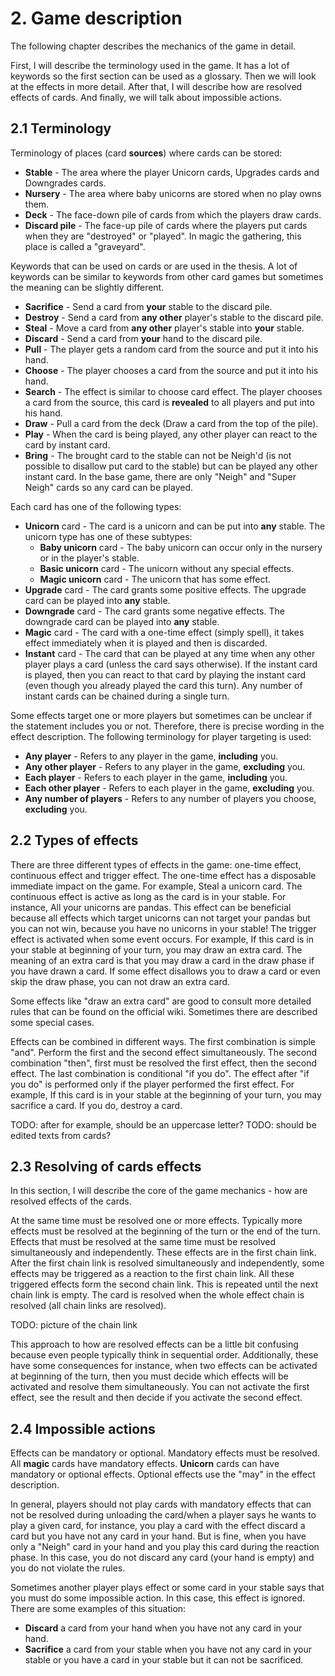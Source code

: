 # 2. Game description

The following chapter describes the mechanics of the game in detail.

First, I will describe the terminology used in the game. It has a lot of keywords
so the first section can be used as a glossary.
Then we will look at the effects in more detail.
After that, I will describe how are resolved effects of cards.
And finally, we will talk about impossible actions.

## 2.1 Terminology

Terminology of places (card **sources**) where cards can be stored:

- **Stable** - The area where the player Unicorn cards, Upgrades cards
and Downgrades cards.
- **Nursery** - The area where baby unicorns are stored when no play owns them.
- **Deck** - The face-down pile of cards from which the players draw cards.
- **Discard pile** - The face-up pile of cards where the players put cards
when they are "destroyed" or "played". In magic the gathering, this place
is called a "graveyard".

Keywords that can be used on cards or are used in the thesis. A lot of keywords can be similar to keywords from other card games but sometimes the meaning can be slightly different.

- **Sacrifice** - Send a card from **your** stable to the discard pile.
- **Destroy** - Send a card from **any other** player's stable to the discard pile.
- **Steal** - Move a card from **any other** player's stable into **your** stable.
- **Discard** - Send a card from **your** hand to the discard pile.
- **Pull** - The player gets a random card from the source and put it into his hand.
- **Choose** - The player chooses a card from the source and put it into his hand.
- **Search** - The effect is similar to choose card effect. The player chooses a
card from the source, this card is **revealed** to all players and put into his hand.
- **Draw** - Pull a card from the deck (Draw a card from the top of the pile).
- **Play** - When the card is being played, any other player can react to the card by instant card.
- **Bring** - The brought card to the stable can not be Neigh'd (is not possible to disallow put card to the stable) but can be played any other instant card. In the base game, there are only "Neigh" and "Super Neigh" cards so any card can be played.

Each card has one of the following types:

- **Unicorn** card - The card is a unicorn and can be put into **any** stable. The unicorn type has one of these subtypes:
    - **Baby unicorn** card - The baby unicorn can occur only in the nursery or in the player's stable.
    - **Basic unicorn** card - The unicorn without any special effects.
    - **Magic unicorn** card - The unicorn that has some effect.
- **Upgrade** card - The card grants some positive effects. The upgrade card can be played into **any** stable.
- **Downgrade** card - The card grants some negative effects. The downgrade card can be played into **any** stable.
- **Magic** card - The card with a one-time effect (simply spell), it takes effect immediately when it is played and then is discarded.
- **Instant** card - The card that can be played at any time when any other player plays a card (unless the card says otherwise). If the instant card is played, then you can react to that card by playing the instant card (even though you already played the card this turn). Any number of instant cards can be chained during a single turn.

Some effects target one or more players but sometimes can be unclear if the statement includes you or not. Therefore, there is precise wording in the effect description. The following terminology for player targeting is used:

- **Any player** - Refers to any player in the game, __including__ you.
- **Any other player** - Refers to any player in the game, __excluding__ you.
- **Each player** - Refers to each player in the game, __including__ you.
- **Each other player** - Refers to each player in the game, __excluding__ you.
- **Any number of players** - Refers to any number of players you choose, __excluding__ you.

## 2.2 Types of effects

There are three different types of effects in the game: one-time effect, continuous effect and trigger effect. The one-time effect has a disposable immediate impact on the game. For example, Steal a unicorn card.
The continuous effect is active as long as the card is in your stable. For instance, All your unicorns are pandas. This effect can be beneficial because all effects which target unicorns can not target your pandas but you can not win, because you have no unicorns in your stable!
The trigger effect is activated when some event occurs. For example, If this card is in your stable at beginning of your turn, you may draw an extra card. The meaning of an extra card is that you may draw a card in the draw phase if you have drawn a card. If some effect disallows you to draw a card or even skip the draw phase, you can not draw an extra card.

Some effects like "draw an extra card" are good to consult more detailed rules that can be found on the official wiki. Sometimes there are described some special cases.

Effects can be combined in different ways. The first combination is simple "and". Perform the first and the second effect simultaneously. The second combination "then",
first must be resolved the first effect, then the second effect.
The last combination is conditional "if you do". The effect after "if you do" is performed only if the player performed the first effect. For example, If this card is in your stable at the beginning of your turn, you may sacrifice a card. If you do, destroy a card.

TODO: after for example, should be an uppercase letter?
TODO: should be edited texts from cards?

## 2.3 Resolving of cards effects

In this section, I will describe the core of the game mechanics - how are resolved effects of the cards.

At the same time must be resolved one or more effects. Typically more effects must be resolved at the beginning of the turn or the end of the turn. Effects that must be resolved at the same time must be resolved simultaneously and independently. These effects are in the first chain link. After the first chain link is resolved simultaneously and independently, some effects may be triggered as a reaction to the first chain link. All these triggered effects form the second chain link. This is repeated until the next chain link is empty. The card is resolved when the whole effect chain is resolved (all chain links are resolved).

TODO: picture of the chain link

This approach to how are resolved effects can be a little bit confusing because even people typically think in sequential order. Additionally, these have some consequences for instance, when two effects can be activated at beginning of the turn, then you must decide which effects will be activated and resolve them simultaneously. You can not activate the first effect, see the result and then decide if you activate the second effect.

## 2.4 Impossible actions

Effects can be mandatory or optional. Mandatory effects must be resolved. All **magic** cards have mandatory effects. **Unicorn** cards can have mandatory or optional effects. Optional effects use the "may" in the effect description.

In general, players should not play cards with mandatory effects that can not be resolved during unloading the card/when a player says he wants to play a given card, for instance, you play a card with the effect discard a card but you have not any card in your hand. But is fine, when you have only a "Neigh" card in your hand and you play this card during the reaction phase. In this case, you do not discard any card (your hand is empty) and you do not violate the rules.

Sometimes another player plays effect or some card in your stable says that you must do some impossible action. In this case, this effect is ignored. There are some examples of this situation:

- **Discard** a card from your hand when you have not any card in your hand.
- **Sacrifice** a card from your stable when you have not any card in your stable or you have a card in your stable but it can not be sacrificed.